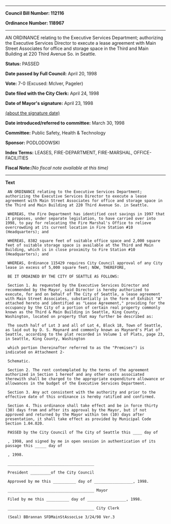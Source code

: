 

********

**Council Bill Number: 112116**
   
**Ordinance Number: 118967**
********

 AN ORDINANCE relating to the Executive Services Department; authorizing the Executive Services Director to execute a lease agreement with Main Street Associates for office and storage space in the Third and Main Building at 220 Third Avenue So. in Seattle.

**Status:** PASSED
   
**Date passed by Full Council:** April 20, 1998
   
**Vote:** 7-0 (Excused: McIver, Pageler)
   
**Date filed with the City Clerk:** April 24, 1998
   
**Date of Mayor's signature:** April 23, 1998
   
[(about the signature date)](/~public/approvaldate.htm)
   
   
   
**Date introduced/referred to committee:** March 30, 1998
   
**Committee:** Public Safety, Health & Technology
   
**Sponsor:** PODLODOWSKI
   
   
**Index Terms:** LEASES, FIRE-DEPARTMENT, FIRE-MARSHAL, OFFICE-FACILITIES

**Fiscal Note:**_(No fiscal note available at this time)_

********

**Text**
   
```
 AN ORDINANCE relating to the Executive Services Department; authorizing the Executive Services Director to execute a lease agreement with Main Street Associates for office and storage space in the Third and Main Building at 220 Third Avenue So. in Seattle.

 WHEREAS, the Fire Department has identified cost savings in 1997 that it proposes, under separate legislation, to have carried over into 1998, to pay for relocating the Fire Marshal's Office to relieve overcrowding at its current location in Fire Station #10 (Headquarters); and

 WHEREAS, 8382 square feet of suitable office space and 2,000 square feet of suitable storage space is available at the Third and Main Building, which is in close proximity to Fire Station #10 (Headquarters); and

 WHEREAS, Ordinance 115429 requires City Council approval of any City lease in excess of 5,000 square feet; NOW, THEREFORE,

 BE IT ORDAINED BY THE CITY OF SEATTLE AS FOLLOWS:

 Section 1. As requested by the Executive Services Director and recommended by the Mayor, said Director is hereby authorized to execute, for and on behalf of The City of Seattle, a lease agreement with Main Street Associates, substantially in the form of Exhibit "A" attached hereto and identified as "Lease Agreement," providing for the occupancy by the City of a portion of certain real property commonly known as the Third & Main Building in Seattle, King County, Washington, located on property that may further be described as:

 The south half of Lot 3 and all of Lot 4, Block 18, Town of Seattle, as laid out by D. S. Maynard and commonly known as Maynard's Plat of Seattle, according to the plat recorded in Volume 1 of Plats, page 23, in Seattle, King County, Washington

 which portion (hereinafter referred to as the "Premises") is indicated on Attachment 2-

 Schematic.

 Section 2. The rent contemplated by the terms of the agreement authorized in Section 1 hereof and any other costs associated therewith shall be charged to the appropriate expenditure allowance or allowances in the budget of the Executive Services Department.

 Section 3. Any act consistent with the authority and prior to the effective date of this ordinance is hereby ratified and confirmed.

 Section 4. This ordinance shall take effect and be in force thirty (30) days from and after its approval by the Mayor, but if not approved and returned by the Mayor within ten (10) days after presentation, it shall take effect as provided by Municipal Code Section 1.04.020.

 PASSED by the City Council of The City of Seattle this ____ day of

 , 1998, and signed by me in open session in authentication of its passage this _____ day of

 , 1998.

 ______________________________________

 President _________of the City Council

 Approved by me this __________ day of _________________, 1998.

 ______________________________________ Mayor

 Filed by me this __________ day of _________________, 1998.

 ______________________________________ City Clerk

 (Seal) BBrannan SFDMainStAssocLse 3/24/98 Ver.3

```

